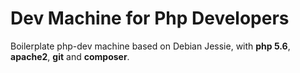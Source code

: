 # Dev Machine for Php Developers

Boilerplate php-dev machine based on Debian Jessie, with **php 5.6**, **apache2**, **git** and **composer**.

